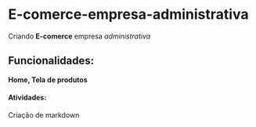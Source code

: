 # E-comerce-empresa-administrativa

Criando **E-comerce** empresa *administrativa*

## Funcionalidades:

**Home, Tela de produtos**

#### Atividades:

Criação de markdown

